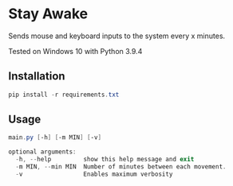 # Stay Awake

Sends mouse and keyboard inputs to the system every x minutes.

Tested on Windows 10 with Python 3.9.4

## Installation

```powershell
pip install -r requirements.txt
```

## Usage

```powershell
main.py [-h] [-m MIN] [-v]

optional arguments:
  -h, --help         show this help message and exit
  -m MIN, --min MIN  Number of minutes between each movement.
  -v                 Enables maximum verbosity
```
